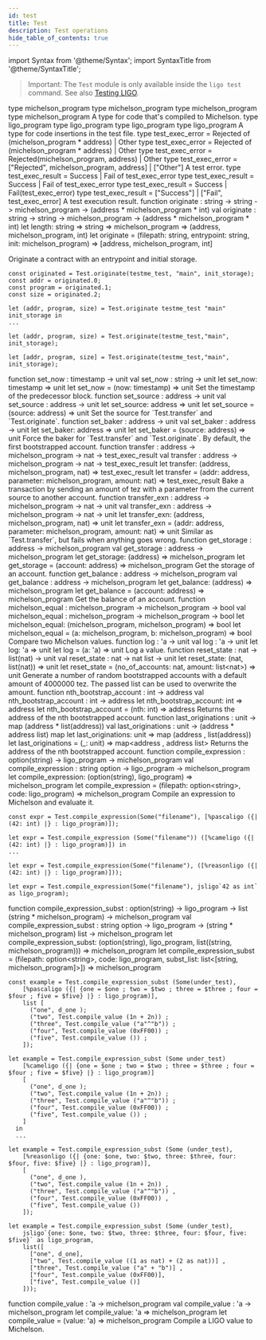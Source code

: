 ```yaml
---
id: test
title: Test
description: Test operations
hide_table_of_contents: true
---
```



import Syntax from '@theme/Syntax';
import SyntaxTitle from '@theme/SyntaxTitle';

> Important: The `Test` module is only available inside the `ligo test` command. See also [Testing LIGO](../advanced/testing).

<SyntaxTitle syntax="pascaligo">
type michelson_program
</SyntaxTitle>
<SyntaxTitle syntax="cameligo">
type michelson_program
</SyntaxTitle>
<SyntaxTitle syntax="reasonligo">
type michelson_program
</SyntaxTitle>
<SyntaxTitle syntax="jsligo">
type michelson_program
</SyntaxTitle>
A type for code that's compiled to Michelson.

<SyntaxTitle syntax="pascaligo">
type ligo_program
</SyntaxTitle>
<SyntaxTitle syntax="cameligo">
type ligo_program
</SyntaxTitle>
<SyntaxTitle syntax="reasonligo">
type ligo_program
</SyntaxTitle>
<SyntaxTitle syntax="jsligo">
type ligo_program
</SyntaxTitle>
A type for code insertions in the test file.

<SyntaxTitle syntax="pascaligo">
type test_exec_error = 
  Rejected of (michelson_program * address) 
| Other
</SyntaxTitle>
<SyntaxTitle syntax="cameligo">
type test_exec_error = 
  Rejected of (michelson_program * address) 
| Other
</SyntaxTitle>
<SyntaxTitle syntax="reasonligo">
type test_exec_error = 
  Rejected(michelson_program, address) 
| Other
</SyntaxTitle>
<SyntaxTitle syntax="jsligo">
type test_exec_error = 
  ["Rejected", michelson_program, address] 
| ["Other"]
</SyntaxTitle>
A test error.

<SyntaxTitle syntax="pascaligo">
type test_exec_result = 
  Success
| Fail of test_exec_error
</SyntaxTitle>
<SyntaxTitle syntax="cameligo">
type test_exec_result = 
  Success
| Fail of test_exec_error
</SyntaxTitle>
<SyntaxTitle syntax="reasonligo">
type test_exec_result = 
  Success
| Fail(test_exec_error)
</SyntaxTitle>
<SyntaxTitle syntax="jsligo">
type test_exec_result =
  ["Success"] 
| ["Fail", test_exec_error]
</SyntaxTitle>
A test execution result.

<SyntaxTitle syntax="pascaligo">
function originate : string -> string -> michelson_program -> (address * michelson_program * int)
</SyntaxTitle>
<SyntaxTitle syntax="cameligo">
val originate : string -> string -> michelson_program -> (address * michelson_program * int)
</SyntaxTitle>
<SyntaxTitle syntax="reasonligo">
let length: string => string => michelson_program => (address, michelson_program, int)
</SyntaxTitle>
<SyntaxTitle syntax="jsligo">
let originate = (filepath: string, entrypoint: string, init: michelson_program) => [address, michelson_program, int]
</SyntaxTitle>

Originate a contract with an entrypoint and initial storage.

<Syntax syntax="pascaligo">

```pascaligo skip
const originated = Test.originate(testme_test, "main", init_storage);
const addr = originated.0;
const program = originated.1;
const size = originated.2;
```

</Syntax>
<Syntax syntax="cameligo">

```cameligo skip
let (addr, program, size) = Test.originate testme_test "main" init_storage in
...
```

</Syntax>
<Syntax syntax="reasonligo">

```reasonligo skip
let (addr, program, size) = Test.originate(testme_test,"main", init_storage);
```

</Syntax>
<Syntax syntax="jsligo">

```jsligo skip
let [addr, program, size] = Test.originate(testme_test,"main", init_storage);
```

</Syntax>

<SyntaxTitle syntax="pascaligo">
function set_now : timestamp -> unit
</SyntaxTitle>
<SyntaxTitle syntax="cameligo">
val set_now : string -> unit
</SyntaxTitle>
<SyntaxTitle syntax="reasonligo">
let set_now: timestamp => unit
</SyntaxTitle>
<SyntaxTitle syntax="jsligo">
let set_now = (now: timestamp) => unit
</SyntaxTitle>
Set the timestamp of the predecessor block.

<SyntaxTitle syntax="pascaligo">
function set_source : address -> unit
</SyntaxTitle>
<SyntaxTitle syntax="cameligo">
val set_source : address -> unit
</SyntaxTitle>
<SyntaxTitle syntax="reasonligo">
let set_source: address => unit
</SyntaxTitle>
<SyntaxTitle syntax="jsligo">
let set_source = (source: address) => unit
</SyntaxTitle>
Set the source for `Test.transfer` and `Test.originate`.

<SyntaxTitle syntax="pascaligo">
function set_baker : address -> unit
</SyntaxTitle>
<SyntaxTitle syntax="cameligo">
val set_baker : address -> unit
</SyntaxTitle>
<SyntaxTitle syntax="reasonligo">
let set_baker: address => unit
</SyntaxTitle>
<SyntaxTitle syntax="jsligo">
let set_baker = (source: address) => unit
</SyntaxTitle>
Force the baker for `Test.transfer` and `Test.originate`. By default, the first bootstrapped account. 

<SyntaxTitle syntax="pascaligo">
function transfer : address -> michelson_program -> nat -> test_exec_result
</SyntaxTitle>
<SyntaxTitle syntax="cameligo">
val transfer : address -> michelson_program -> nat -> test_exec_result
</SyntaxTitle>
<SyntaxTitle syntax="reasonligo">
let transfer: (address, michelson_program, nat) => test_exec_result
</SyntaxTitle>
<SyntaxTitle syntax="jsligo">
let transfer = (addr: address, parameter: michelson_program, amount: nat) => test_exec_result
</SyntaxTitle>
Bake a transaction by sending an amount of tez with a parameter from the current source to another account. 

<SyntaxTitle syntax="pascaligo">
function transfer_exn : address -> michelson_program -> nat -> unit
</SyntaxTitle>
<SyntaxTitle syntax="cameligo">
val transfer_exn : address -> michelson_program -> nat -> unit
</SyntaxTitle>
<SyntaxTitle syntax="reasonligo">
let transfer_exn: (address, michelson_program, nat) => unit
</SyntaxTitle>
<SyntaxTitle syntax="jsligo">
let transfer_exn = (addr: address, parameter: michelson_program, amount: nat) => unit
</SyntaxTitle>
Similar as `Test.transfer`, but fails when anything goes wrong.

<SyntaxTitle syntax="pascaligo">
function get_storage : address -> michelson_program
</SyntaxTitle>
<SyntaxTitle syntax="cameligo">
val get_storage : address -> michelson_program
</SyntaxTitle>
<SyntaxTitle syntax="reasonligo">
let get_storage: (address) => michelson_program
</SyntaxTitle>
<SyntaxTitle syntax="jsligo">
let get_storage = (account: address) => michelson_program
</SyntaxTitle>
Get the storage of an account.

<SyntaxTitle syntax="pascaligo">
function get_balance : address -> michelson_program
</SyntaxTitle>
<SyntaxTitle syntax="cameligo">
val get_balance : address -> michelson_program
</SyntaxTitle>
<SyntaxTitle syntax="reasonligo">
let get_balance: (address) => michelson_program
</SyntaxTitle>
<SyntaxTitle syntax="jsligo">
let get_balance = (account: address) => michelson_program
</SyntaxTitle>
Get the balance of an account.

<SyntaxTitle syntax="pascaligo">
function michelson_equal : michelson_program -> michelson_program -> bool
</SyntaxTitle>
<SyntaxTitle syntax="cameligo">
val michelson_equal : michelson_program -> michelson_program -> bool
</SyntaxTitle>
<SyntaxTitle syntax="reasonligo">
let michelson_equal: (michelson_program, michelson_program) => bool
</SyntaxTitle>
<SyntaxTitle syntax="jsligo">
let michelson_equal = (a: michelson_program, b: michelson_program) => bool
</SyntaxTitle>
Compare two Michelson values.

<SyntaxTitle syntax="pascaligo">
function log : 'a -> unit
</SyntaxTitle>
<SyntaxTitle syntax="cameligo">
val log : 'a -> unit
</SyntaxTitle>
<SyntaxTitle syntax="reasonligo">
let log: 'a => unit
</SyntaxTitle>
<SyntaxTitle syntax="jsligo">
let log = (a: 'a) => unit
</SyntaxTitle>
Log a value.

<SyntaxTitle syntax="pascaligo">
function reset_state : nat -> list(nat) -> unit
</SyntaxTitle>
<SyntaxTitle syntax="cameligo">
val reset_state : nat -> nat list -> unit
</SyntaxTitle>
<SyntaxTitle syntax="reasonligo">
let reset_state: (nat, list(nat)) => unit
</SyntaxTitle>
<SyntaxTitle syntax="jsligo">
let reset_state = (no_of_accounts: nat, amount: list&lt;nat&gt;) => unit
</SyntaxTitle>
Generate a number of random bootstrapped accounts with a default amount of 4000000 tez. The passed list can be used to overwrite the amount.

<SyntaxTitle syntax="pascaligo">
function nth_bootstrap_account : int -> address
</SyntaxTitle>
<SyntaxTitle syntax="cameligo">
val nth_bootstrap_account : int -> address
</SyntaxTitle>
<SyntaxTitle syntax="reasonligo">
let nth_bootstrap_account: int => address
</SyntaxTitle>
<SyntaxTitle syntax="jsligo">
let nth_bootstrap_account = (nth: int) => address
</SyntaxTitle>
Returns the address of the nth bootstrapped account.

<SyntaxTitle syntax="pascaligo">
function last_originations : unit -> map (address * list(address))
</SyntaxTitle>
<SyntaxTitle syntax="cameligo">
val last_originations : unit -> (address * address list) map
</SyntaxTitle>
<SyntaxTitle syntax="reasonligo">
let last_originations: unit => map (address , list(address))
</SyntaxTitle>
<SyntaxTitle syntax="jsligo">
let last_originations = (_: unit) => map&lt;address , address list&gt;
</SyntaxTitle>
Returns the address of the nth bootstrapped account.


<SyntaxTitle syntax="pascaligo">
function compile_expression : option(string) -> ligo_program -> michelson_program
</SyntaxTitle>
<SyntaxTitle syntax="cameligo">
val compile_expression : string option -> ligo_program -> michelson_program
</SyntaxTitle>
<SyntaxTitle syntax="reasonligo">
let compile_expression: (option(string), ligo_program) => michelson_program
</SyntaxTitle>
<SyntaxTitle syntax="jsligo">
let compile_expression = (filepath: option&lt;string&gt;, code: ligo_program) => michelson_program
</SyntaxTitle>
Compile an expression to Michelson and evaluate it.

<Syntax syntax="pascaligo">

```pascaligo skip
const expr = Test.compile_expression(Some("filename"), [%pascaligo ({| (42: int) |} : ligo_program)]);
```

</Syntax>
<Syntax syntax="cameligo">

```cameligo skip
let expr = Test.compile_expression (Some("filename")) ([%cameligo ({| (42: int) |} : ligo_program)]) in
...
```

</Syntax>
<Syntax syntax="reasonligo">

```reasonligo skip
let expr = Test.compile_expression(Some("filename"), ([%reasonligo ({| (42: int) |} : ligo_program)]));
```

</Syntax>
<Syntax syntax="jsligo">

```jsligo skip
let expr = Test.compile_expression(Some("filename"), jsligo`42 as int` as ligo_program);
```

</Syntax>

<SyntaxTitle syntax="pascaligo">
function compile_expression_subst : option(string) -> ligo_program -> list (string * michelson_program) -> michelson_program
</SyntaxTitle>
<SyntaxTitle syntax="cameligo">
val compile_expression_subst : string option -> ligo_program -> (string * michelson_program) list -> michelson_program
</SyntaxTitle>
<SyntaxTitle syntax="reasonligo">
let compile_expression_subst: (option(string), ligo_program, list((string, michelson_program))) => michelson_program
</SyntaxTitle>
<SyntaxTitle syntax="jsligo">
let compile_expression_subst = (filepath: option&lt;string&gt;, code: ligo_program, subst_list: list&lt;[string, michelson_program]&gt;]) => michelson_program
</SyntaxTitle>

<Syntax syntax="pascaligo">

```pascaligo skip
const example = Test.compile_expression_subst (Some(under_test),
    [%pascaligo ({| {one = $one ; two = $two ; three = $three ; four = $four ; five = $five} |} : ligo_program)],
    list [
      ("one", d_one );
      ("two", Test.compile_value (1n + 2n)) ;
      ("three", Test.compile_value ("a"^"b")) ;
      ("four", Test.compile_value (0xFF00)) ;
      ("five", Test.compile_value ()) ;
    ]);
```

</Syntax>
<Syntax syntax="cameligo">

```cameligo skip
let example = Test.compile_expression_subst (Some under_test)
    [%cameligo ({| {one = $one ; two = $two ; three = $three ; four = $four ; five = $five} |} : ligo_program)]
    [
      ("one", d_one );
      ("two", Test.compile_value (1n + 2n)) ;
      ("three", Test.compile_value ("a"^"b")) ;
      ("four", Test.compile_value (0xFF00)) ;
      ("five", Test.compile_value ()) ;
    ]
  in
  ...
```

</Syntax>
<Syntax syntax="reasonligo">

```reasonligo skip
let example = Test.compile_expression_subst (Some (under_test),
    [%reasonligo ({| {one: $one, two: $two, three: $three, four: $four, five: $five} |} : ligo_program)],
    [
      ("one", d_one ),
      ("two", Test.compile_value (1n + 2n)) ,
      ("three", Test.compile_value ("a"^"b")) ,
      ("four", Test.compile_value (0xFF00)) ,
      ("five", Test.compile_value ())
    ]); 
```

</Syntax>
<Syntax syntax="jsligo">

```jsligo skip
let example = Test.compile_expression_subst (Some (under_test),
    jsligo`{one: $one, two: $two, three: $three, four: $four, five: $five}` as ligo_program,
    list([
      ["one", d_one],
      ["two", Test.compile_value ((1 as nat) + (2 as nat))] ,
      ["three", Test.compile_value ("a" + "b")] ,
      ["four", Test.compile_value (0xFF00)],
      ["five", Test.compile_value ()]
    ])); 
```

</Syntax>

<SyntaxTitle syntax="pascaligo">
function compile_value : 'a -> michelson_program
</SyntaxTitle>
<SyntaxTitle syntax="cameligo">
val compile_value : 'a -> michelson_program
</SyntaxTitle>
<SyntaxTitle syntax="reasonligo">
let compile_value: 'a => michelson_program
</SyntaxTitle>
<SyntaxTitle syntax="jsligo">
let compile_value = (value: 'a) => michelson_program
</SyntaxTitle>
Compile a LIGO value to Michelson.



